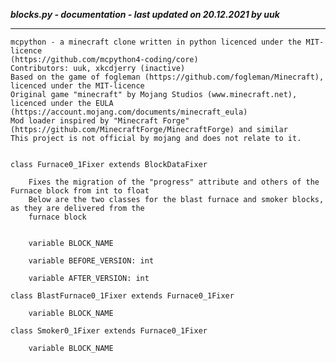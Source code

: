 ***blocks.py - documentation - last updated on 20.12.2021 by uuk***
___

    mcpython - a minecraft clone written in python licenced under the MIT-licence 
    (https://github.com/mcpython4-coding/core)
    Contributors: uuk, xkcdjerry (inactive)
    Based on the game of fogleman (https://github.com/fogleman/Minecraft), licenced under the MIT-licence
    Original game "minecraft" by Mojang Studios (www.minecraft.net), licenced under the EULA
    (https://account.mojang.com/documents/minecraft_eula)
    Mod loader inspired by "Minecraft Forge" (https://github.com/MinecraftForge/MinecraftForge) and similar
    This project is not official by mojang and does not relate to it.


    class Furnace0_1Fixer extends BlockDataFixer
        
        Fixes the migration of the "progress" attribute and others of the Furnace block from int to float
        Below are the two classes for the blast furnace and smoker blocks, as they are delivered from the
        furnace block


        variable BLOCK_NAME

        variable BEFORE_VERSION: int

        variable AFTER_VERSION: int

    class BlastFurnace0_1Fixer extends Furnace0_1Fixer

        variable BLOCK_NAME

    class Smoker0_1Fixer extends Furnace0_1Fixer

        variable BLOCK_NAME